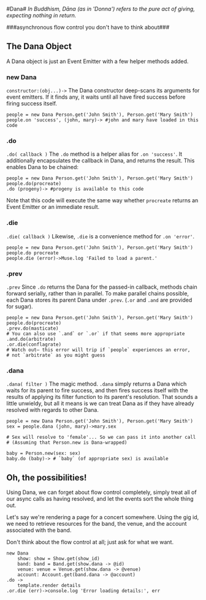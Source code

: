 #Dana#
*In Buddhism, Dāna (as in 'Donna') refers to the pure act of giving, expecting nothing in return.*

###asynchronous flow control you don't have to think about###

## The Dana Object ##

A Dana object is just an Event Emitter with a few helper methods added.

### new Dana ###
`constructor:(obj...)->`
The Dana constructor deep-scans its arguments for event emitters. If it finds any, it waits until all have fired success before firing success itself.

	people = new Dana Person.get('John Smith'), Person.get('Mary Smith')
	people.on 'success', (john, mary)-> #john and mary have loaded in this code

### .do ###
`.do( callback )`
The `.do` method is a helper alias for `.on 'success'`. It additionally encapsulates the callback in Dana, and returns the result. This enables Dana to be chained:

	people = new Dana Person.get('John Smith'), Person.get('Mary Smith')
	people.do(procreate)
	.do (progeny)-> #progeny is available to this code

Note that this code will execute the same way whether `procreate` returns an Event Emitter or an immediate result.

### .die ###
`.die( callback )`
Likewise, `.die` is a convenience method for `.on 'error'`.

	people = new Dana Person.get('John Smith'), Person.get('Mary Smith')
	people.do procreate
	people.die (error)->Muse.log 'Failed to load a parent.'
	
### .prev ###
`.prev`
Since `.do` returns the Dana for the passed-in callback, methods chain forward serially, rather than in parallel. To make parallel chains possible, each Dana stores its parent Dana under `.prev`. (`.or` and `.and` are provided for sugar).

	people = new Dana Person.get('John Smith'), Person.get('Mary Smith')
	people.do(procreate)
	.prev.do(masticate)
	# You can also use `.and` or `.or` if that seems more appropriate
	.and.do(arbitrate)
	.or.die(conflagrate)
	# Watch out— this error will trip if `people` experiences an error,
	# not `arbitrate` as you might guess

### .dana ###
`.dana( filter )`
The magic method. `.dana` simply returns a Dana which waits for its parent to fire success, and then fires success itself with the results of applying its filter function to its parent's resolution. That sounds a little unwieldy, but all it means is we can treat Dana as if they have already resolved with regards to other Dana.

	people = new Dana Person.get('John Smith'), Person.get('Mary Smith')
	sex = people.dana (john, mary)->mary.sex
	
	# Sex will resolve to 'female'... So we can pass it into another call
	# (Assuming that Person.new is Dana-wrapped)
	
	baby = Person.new(sex: sex)
	baby.do (baby)-> # `baby` (of appropriate sex) is available
	
## Oh, the possibilities! ##

Using Dana, we can forget about flow control completely, simply treat all of our async calls as having resolved, and let the events sort the whole thing out.

Let's say we're rendering a page for a concert somewhere. Using the gig id, we need to retrieve resources for the band, the venue, and the account associated with the band.

Don't think about the flow control at all; just ask for what we want.

	new Dana
		show: show = Show.get(show_id) 
		band: band = Band.get(show.dana -> @id)
		venue: venue = Venue.get(show.dana -> @venue)
		account: Account.get(band.dana -> @account)
	.do ->
		template.render details
	.or.die (err)->console.log 'Error loading details:', err
